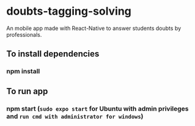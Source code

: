# doubts-tagging-solving
An mobile app made with React-Native to answer students doubts by professionals.

## To install dependencies
### npm install

## To run app
### npm start (`sudo expo start` for Ubuntu with admin privileges and `run cmd with administrator for windows`)
